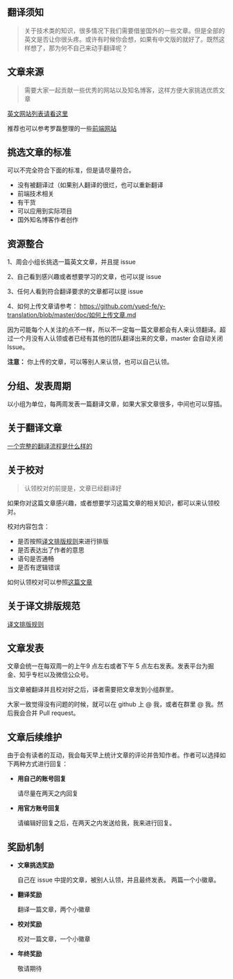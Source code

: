 ## 翻译须知

> 关于技术类的知识，很多情况下我们需要借鉴国外的一些文章。但是全部的英文是否让你很头疼。或许有时候你会想，如果有中文版的就好了。既然这样想了，那为何不自己来动手翻译呢？

## 文章来源
> 需要大家一起贡献一些优秀的网站以及知名博客，这样方便大家挑选优质文章

[英文网站列表请看这里](./doc/websiteMap.md)

推荐也可以参考罗磊整理的一些[前端网站](https://github.com/foru17/front-end-collect)

## 挑选文章的标准

可以不完全符合下面的标准，但是请尽量符合。

- 没有被翻译过（如果别人翻译的很烂，也可以重新翻译
- 前端技术相关
- 有干货
- 可以应用到实际项目
- 国外知名博客作者创作

## 资源整合

1、周会小组长挑选一篇英文文章，并且提 issue

2、自己看到感兴趣或者想要学习的文章，也可以提 issue

3、任何人看到符合翻译要求的文章都可以提 issue

4、如何上传文章请参考： https://github.com/yued-fe/y-translation/blob/master/doc/如何上传文章.md

因为可能每个人关注的点不一样，所以不一定每一篇文章都会有人来认领翻译。超过一个月没有人认领或者已经有其他的团队翻译出来的文章，master 会自动关闭 Issue。

**注意：** 你上传的文章，可以等别人来认领，也可以自己认领。

## 分组、发表周期

以小组为单位，每两周发表一篇翻译文章，如果大家文章很多，中间也可以穿插。

## 关于翻译文章

[一个完整的翻译流程是什么样的](./doc/翻译流程.md)


## 关于校对
> 认领校对的前提是，文章已经翻译好

如果你对这篇文章感兴趣，或者想要学习这篇文章的相关知识，都可以来认领校对。

校对内容包含：
- 是否按照[译文排版规则](https://github.com/xitu/gold-miner/wiki/译文排版规则指北)来进行排版
- 是否表达出了作者的意思
- 语句是否通畅
- 是否有逻辑错误

如何认领校对可以参照[这篇文章](./doc/翻译流程.md)

## 关于译文排版规范

[译文排版规则](https://github.com/xitu/gold-miner/wiki/译文排版规则指北)

## 文章发表

文章会统一在每双周一的上午9 点左右或者下午 5 点左右发表。发表平台为掘金、知乎专栏以及微信公众号。

当文章被翻译并且校对好之后，译者需要把文章发到小组群里。

大家一致觉得没有问题的时候，就可以在 github 上 @ 我，或者在群里 @ 我。然后我会合并 Pull request。

## 文章后续维护
由于会有读者的互动，我会每天早上统计文章的评论并告知作者。作者可以选择如下两种方式进行回复：

- **用自己的账号回复**

  请尽量在两天之内回复

- **用官方账号回复**

  请编辑好回复之后，在两天之内发送给我，我来进行回复。

## 奖励机制
- **文章挑选奖励**
  
  自己在 issue 中提的文章，被别人认领，并且最终发表。
两篇一个小徽章。

- **翻译奖励**

  翻译一篇文章，两个小徽章

- **校对奖励**

  校对一篇文章，一个小徽章

- **年终奖励**

  敬请期待